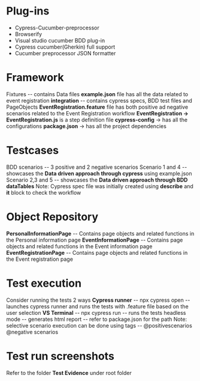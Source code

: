 # Plug-ins
- Cypress-Cucumber-preprocessor
- Browserify
- Visual studio cucumber BDD plug-in
- Cypress cucumber(Gherkin) full support
- Cucumber preprocessor JSON formatter

# Framework
Fixtures -- contains Data files 
**example.json** file has all the data related to event registration
**integration** -- contains cypress specs, BDD test files and PageObjects
**EventRegistration.feature** file has both positive ad negative scenarios related to the Event Registration workflow
**EventRegistration -> EventRegistration.js** is a step definition file 
**cypress-config** -> has all the configurations 
**package.json** -> has all the project dependencies

# Testcases
BDD scenarios -- 3 positive and 2 negative scenarios
Scenario 1 and 4 -- showcases the **Data driven approach through cypress** using example.json 
Scenario 2,3 and 5 -- showcases the **Data driven approach through BDD dataTables**
Note: Cypress spec file was initially created using **describe** and **it** block to check the workflow 

# Object Repository
**PersonalInformationPage** -- Contains page objects and related functions in the Personal information page 
**EventInformationPage** -- Contains page objects and related functions in the Event information page 
**EventRegistrationPage** -- Contains page objects and related functions in the Event registration page 

# Test execution
Consider running the tests 2 ways
**Cypress runner** -- npx cypress open -- launches cypress runner and runs the tests with .feature file based on the user selection
**VS Terminal** -- npx cypress run -- runs the tests headless mode -- generates html report -- refer to package.json for the path 
Note: selective scenario execution can be done using tags -- @positivescenarios @negative scenarios

# Test run screenshots
Refer to the folder **Test Evidence** under root folder










